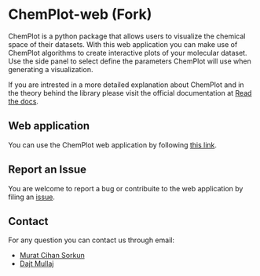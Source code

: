# ChemPlot-web (Fork)

ChemPlot is a python package that allows users to visualize the chemical space of their datasets. With this web application you can make use of ChemPlot algorithms to create interactive plots of your molecular dataset. Use the side panel to select define the parameters ChemPlot will use when generating a visualization.

If you are intrested in a more detailed explanation about ChemPlot and in the theory behind the library please visit the official documentation at [Read the docs](https://chemplot.readthedocs.io/en/latest/).

## Web application

You can use the ChemPlot web application by following [this link](https://share.streamlit.io/dajtmullaj/chemplot-web/main/web_app_chemplot.py).

## Report an Issue 
             
You are welcome to report a bug or contribuite to the web application by filing an [issue](https://github.com/mcsorkun/ChemPlot-web/issues).

## Contact

For any question you can contact us through email:

- [Murat Cihan Sorkun](mailto:mcsorkun@gmail.com)
- [Dajt Mullaj](mailto:dajt.mullai@gmail.com)
